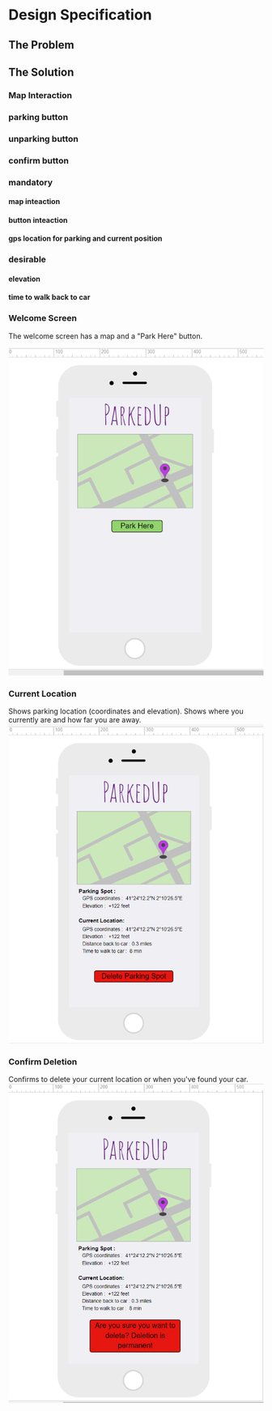 # Design Specification

## The Problem

## The Solution

### Map Interaction

### parking button

### unparking button

### confirm button

### mandatory
####   map inteaction
####  button inteaction
#### gps location for parking and current position

### desirable
#### elevation
#### time to walk back to car
### Welcome Screen
The welcome screen has a map and a "Park Here" button.

![alt text](https://github.com/COSC481W-2019Winter/classproject-sudo-give_us_an_a/blob/DesignSpecs/Screenshot%20(9).png "Mock up")

### Current Location
Shows parking location (coordinates and elevation). Shows where you currently are and how far you are away.
![alt text](https://github.com/COSC481W-2019Winter/classproject-sudo-give_us_an_a/blob/DesignSpecs/Screenshot%20(10).png "Mock up")
### Confirm Deletion
Confirms to delete your current location or when you've found your car.
![alt text](https://github.com/COSC481W-2019Winter/classproject-sudo-give_us_an_a/blob/DesignSpecs/Screenshot%20(11).png "Mock up")
